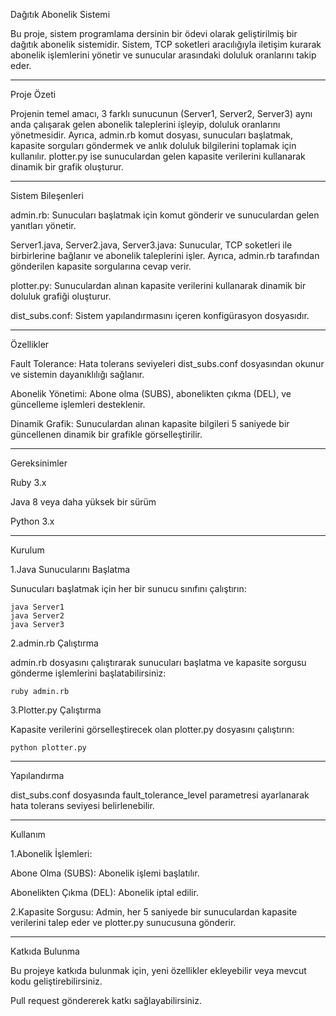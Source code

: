  Dağıtık Abonelik Sistemi

Bu proje, sistem programlama dersinin bir ödevi olarak geliştirilmiş bir dağıtık abonelik sistemidir. Sistem, TCP soketleri aracılığıyla iletişim kurarak abonelik işlemlerini yönetir ve sunucular arasındaki doluluk oranlarını takip eder.

----------

  Proje Özeti

Projenin temel amacı, 3 farklı sunucunun (Server1, Server2, Server3) aynı anda çalışarak gelen abonelik taleplerini işleyip, doluluk oranlarını yönetmesidir. Ayrıca, admin.rb komut dosyası, sunucuları başlatmak, kapasite sorguları göndermek ve anlık doluluk bilgilerini toplamak için kullanılır. plotter.py ise sunuculardan gelen kapasite verilerini kullanarak dinamik bir grafik oluşturur.

----------

   Sistem Bileşenleri

admin.rb: Sunucuları başlatmak için komut gönderir ve sunuculardan gelen yanıtları yönetir.

Server1.java, Server2.java, Server3.java: Sunucular, TCP soketleri ile birbirlerine bağlanır ve abonelik taleplerini işler. Ayrıca, admin.rb tarafından gönderilen kapasite sorgularına cevap verir.

plotter.py: Sunuculardan alınan kapasite verilerini kullanarak dinamik bir doluluk grafiği oluşturur.

dist_subs.conf: Sistem yapılandırmasını içeren konfigürasyon dosyasıdır.

---------

   Özellikler

Fault Tolerance: Hata tolerans seviyeleri dist_subs.conf dosyasından okunur ve sistemin dayanıklılığı sağlanır.

Abonelik Yönetimi: Abone olma (SUBS), abonelikten çıkma (DEL), ve güncelleme işlemleri desteklenir.

Dinamik Grafik: Sunuculardan alınan kapasite bilgileri 5 saniyede bir güncellenen dinamik bir grafikle görselleştirilir.

----------

  Gereksinimler
  
Ruby 3.x

Java 8 veya daha yüksek bir sürüm

Python 3.x

----------

   Kurulum

1.Java Sunucularını Başlatma

Sunucuları başlatmak için her bir sunucu sınıfını çalıştırın:

    java Server1
    java Server2
    java Server3

2.admin.rb Çalıştırma

admin.rb dosyasını çalıştırarak sunucuları başlatma ve kapasite sorgusu gönderme işlemlerini başlatabilirsiniz:

    ruby admin.rb    

3.Plotter.py Çalıştırma

Kapasite verilerini görselleştirecek olan plotter.py dosyasını çalıştırın:

    python plotter.py

-------------

  Yapılandırma

dist_subs.conf dosyasında fault_tolerance_level parametresi ayarlanarak hata tolerans seviyesi belirlenebilir.

---------------

  Kullanım

1.Abonelik İşlemleri:

Abone Olma (SUBS): Abonelik işlemi başlatılır.

Abonelikten Çıkma (DEL): Abonelik iptal edilir.

2.Kapasite Sorgusu: Admin, her 5 saniyede bir sunuculardan kapasite verilerini talep eder ve plotter.py sunucusuna gönderir.

-----------

  Katkıda Bulunma

Bu projeye katkıda bulunmak için, yeni özellikler ekleyebilir veya mevcut kodu geliştirebilirsiniz.

Pull request göndererek katkı sağlayabilirsiniz.
